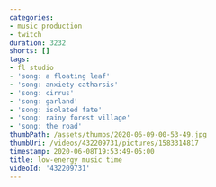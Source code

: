 ```yaml
---
categories:
- music production
- twitch
duration: 3232
shorts: []
tags:
- fl studio
- 'song: a floating leaf'
- 'song: anxiety catharsis'
- 'song: cirrus'
- 'song: garland'
- 'song: isolated fate'
- 'song: rainy forest village'
- 'song: the road'
thumbPath: /assets/thumbs/2020-06-09-00-53-49.jpg
thumbUri: /videos/432209731/pictures/1583314817
timestamp: 2020-06-08T19:53:49-05:00
title: low-energy music time
videoId: '432209731'
---
```

